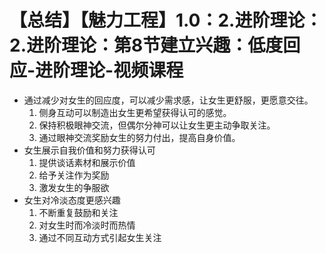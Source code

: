 # 【总结】【魅力工程】1.0：2.进阶理论：2.进阶理论：第8节建立兴趣：低度回应-进阶理论-视频课程

-   通过减少对女生的回应度，可以减少需求感，让女生更舒服，更愿意交往。
    1.  侧身互动可以制造出女生更希望获得认可的感觉。
    2.  保持积极眼神交流，但偶尔分神可以让女生更主动争取关注。
    3.  通过眼神交流奖励女生的努力付出，提高自身价值。
-   女生展示自我价值和努力获得认可
    1.  提供谈话素材和展示价值
    2.  给予关注作为奖励
    3.  激发女生的争服欲
-   女生对冷淡态度更感兴趣
    1.  不断重复鼓励和关注
    2.  对女生时而冷淡时而热情
    3.  通过不同互动方式引起女生关注